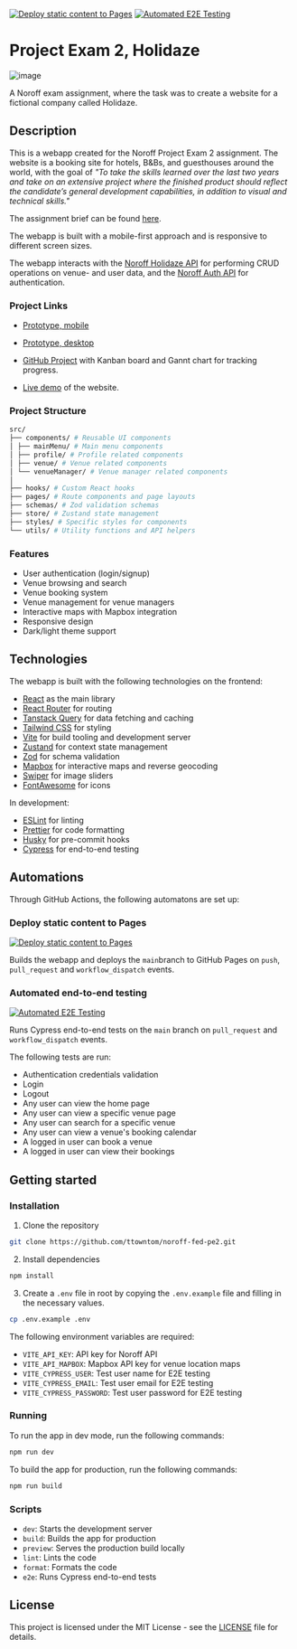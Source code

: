 [![Deploy static content to Pages](https://github.com/ttowntom/noroff-fed-pe2/actions/workflows/deploy.yml/badge.svg)](https://github.com/ttowntom/noroff-fed-pe2/actions/workflows/deploy.yml) [![Automated E2E Testing](https://github.com/ttowntom/noroff-fed-pe2/actions/workflows/test-e2e.yml/badge.svg)](https://github.com/ttowntom/noroff-fed-pe2/actions/workflows/test-e2e.yml)

# Project Exam 2, Holidaze

![image](https://i.ibb.co/Y44TsmF0/Holidaze3-1.png)

A Noroff exam assignment, where the task was to create a website for a fictional company called Holidaze.

## Description

This is a webapp created for the Noroff Project Exam 2 assignment. The website is a booking site for hotels, B&Bs, and guesthouses around the world, with the goal of _"To take the skills learned over the last two years and take on an extensive project where the finished product should reflect the candidate’s general development capabilities, in addition to visual and technical skills."_

The assignment brief can be found [here](https://content.noroff.dev//project-exam-2/brief.html).

The webapp is built with a mobile-first approach and is responsive to different screen sizes.

The webapp interacts with the [Noroff Holidaze API](https://docs.noroff.dev/docs/v2/holidaze/bookings) for performing CRUD operations on venue- and user data, and the [Noroff Auth API](https://docs.noroff.dev/docs/v2/authentication) for authentication.

### Project Links

- [Prototype, mobile](https://www.figma.com/proto/RiouEZI772w0Mb69OO967Z/Holidaze?node-id=9202-2&p=f&viewport=-5509%2C-961%2C0.32&t=6vCZxkXdRBbPfMla-0&scaling=min-zoom&content-scaling=fixed&starting-point-node-id=9204%3A13825&show-proto-sidebar=1)

- [Prototype, desktop](https://www.figma.com/proto/RiouEZI772w0Mb69OO967Z/Holidaze?node-id=9202-2&p=f&viewport=-5509%2C-961%2C0.32&t=6vCZxkXdRBbPfMla-0&scaling=min-zoom&content-scaling=fixed&starting-point-node-id=9204%3A13824&show-proto-sidebar=1)

- [GitHub Project](https://github.com/users/ttowntom/projects/4) with Kanban board and Gannt chart for tracking progress.

- [Live demo](https://ttowntom.github.io/noroff-fed-pe2/) of the website.

### Project Structure

```bash
src/
├── components/ # Reusable UI components
│ ├── mainMenu/ # Main menu components
│ ├── profile/ # Profile related components
│ ├── venue/ # Venue related components
│ └── venueManager/ # Venue manager related components
│
├── hooks/ # Custom React hooks
├── pages/ # Route components and page layouts
├── schemas/ # Zod validation schemas
├── store/ # Zustand state management
├── styles/ # Specific styles for components
└── utils/ # Utility functions and API helpers
```

### Features

- User authentication (login/signup)
- Venue browsing and search
- Venue booking system
- Venue management for venue managers
- Interactive maps with Mapbox integration
- Responsive design
- Dark/light theme support

## Technologies

The webapp is built with the following technologies on the frontend:

- [React](https://reactjs.org/) as the main library
- [React Router](https://reactrouter.com/) for routing
- [Tanstack Query](https://react-query.tanstack.com/) for data fetching and caching
- [Tailwind CSS](https://tailwindcss.com/) for styling
- [Vite](https://vitejs.dev/) for build tooling and development server
- [Zustand](https://zustand.surge.sh/) for context state management
- [Zod](https://zod.dev/) for schema validation
- [Mapbox](https://www.mapbox.com/) for interactive maps and reverse geocoding
- [Swiper](https://swiperjs.com/) for image sliders
- [FontAwesome](https://fontawesome.com/) for icons

In development:

- [ESLint](https://eslint.org/) for linting
- [Prettier](https://prettier.io/) for code formatting
- [Husky](https://typicode.github.io/husky/#/) for pre-commit hooks
- [Cypress](https://www.cypress.io/) for end-to-end testing

## Automations

Through GitHub Actions, the following automatons are set up:

### Deploy static content to Pages

[![Deploy static content to Pages](https://github.com/ttowntom/noroff-fed-pe2/actions/workflows/deploy.yml/badge.svg)](https://github.com/ttowntom/noroff-fed-pe2/actions/workflows/deploy.yml)

Builds the webapp and deploys the `main`branch to GitHub Pages on `push`, `pull_request` and `workflow_dispatch` events.

### Automated end-to-end testing

[![Automated E2E Testing](https://github.com/ttowntom/noroff-fed-pe2/actions/workflows/test-e2e.yml/badge.svg)](https://github.com/ttowntom/noroff-fed-pe2/actions/workflows/test-e2e.yml)

Runs Cypress end-to-end tests on the `main` branch on `pull_request` and `workflow_dispatch` events.

The following tests are run:

- Authentication credentials validation
- Login
- Logout
- Any user can view the home page
- Any user can view a specific venue page
- Any user can search for a specific venue
- Any user can view a venue's booking calendar
- A logged in user can book a venue
- A logged in user can view their bookings

## Getting started

### Installation

1. Clone the repository

```bash
git clone https://github.com/ttowntom/noroff-fed-pe2.git
```

2. Install dependencies

```bash
npm install
```

3. Create a `.env` file in root by copying the `.env.example` file and filling in the necessary values.

```bash
cp .env.example .env
```

The following environment variables are required:

- `VITE_API_KEY`: API key for Noroff API
- `VITE_API_MAPBOX`: Mapbox API key for venue location maps
- `VITE_CYPRESS_USER`: Test user name for E2E testing
- `VITE_CYPRESS_EMAIL`: Test user email for E2E testing
- `VITE_CYPRESS_PASSWORD`: Test user password for E2E testing

### Running

To run the app in dev mode, run the following commands:

```bash
npm run dev
```

To build the app for production, run the following commands:

```bash
npm run build
```

### Scripts

- `dev`: Starts the development server
- `build`: Builds the app for production
- `preview`: Serves the production build locally
- `lint`: Lints the code
- `format`: Formats the code
- `e2e`: Runs Cypress end-to-end tests

## License

This project is licensed under the MIT License - see the [LICENSE](https://opensource.org/licenses/MIT) file for details.

